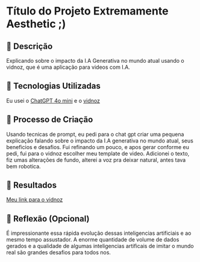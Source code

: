 # Título do Projeto Extremamente Aesthetic ;)

## 📒 Descrição
Explicando sobre o impacto da I.A Generativa no mundo atual usando o vidnoz, que é uma aplicação para videos com I.A.

## 🤖 Tecnologias Utilizadas
Eu usei o [ChatGPT 4o mini](https://openai.com/index/hello-gpt-4o/) e o [vidnoz]()

## 🧐 Processo de Criação
Usando tecnicas de prompt, eu pedi para o chat gpt criar uma pequena explicação falando sobre o impacto da I.A generativa no mundo atual, seus beneficios e desafios. Fui refinando um pouco, e apos gerar conforme eu pedi, fui para o vidnoz escolher meu template de video.
Adicionei o texto, fiz umas alterações de fundo, alterei a voz pra deixar natural, antes tava bem robotica.

## 🚀 Resultados
[Meu link para o vidnoz](https://share.vidnoz.com/aivideo?id=aishare-RdqCZ99Jpj5raCt5RfCUVyyW174214697015413104)

## 💭 Reflexão (Opcional)
É impressionante essa rápida evolução dessas inteligencias artificiais e ao mesmo tempo assustador. A enorme quantidade de volume de dados gerados e a qualidade de algumas inteligencias artificais de imitar o mundo real são grandes desafios para todos nos.
